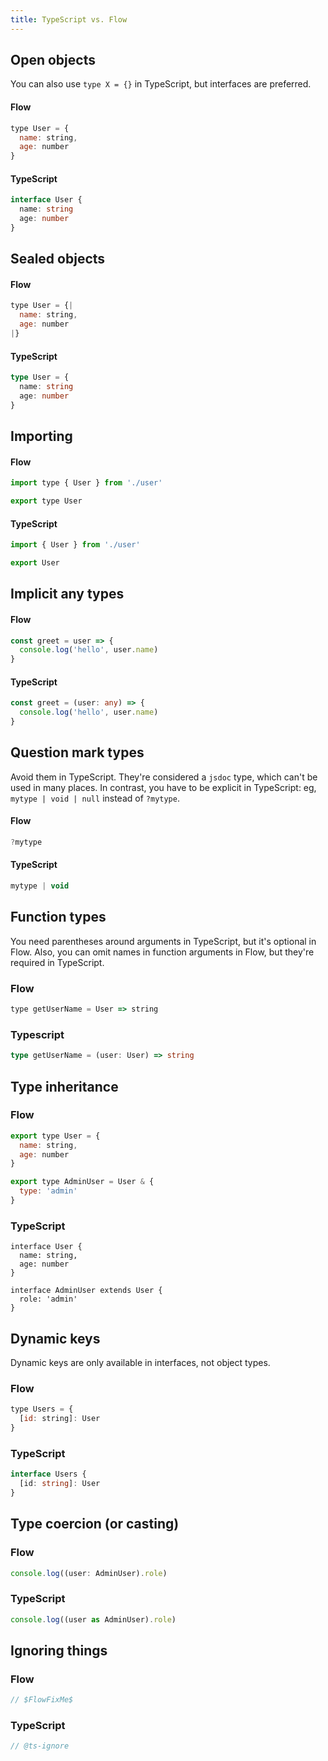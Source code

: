 ```yaml
---
title: TypeScript vs. Flow
---
```


## Open objects

You can also use `type X = {}` in TypeScript, but interfaces are preferred.

<two-comparison><div>

#### Flow

```javascript
type User = {
  name: string,
  age: number
}
```

</div><div>

#### TypeScript

```typescript
interface User {
  name: string
  age: number
}
```

</div></two-comparison>

## Sealed objects

<two-comparison><div>

#### Flow

```javascript
type User = {|
  name: string,
  age: number
|}
```

</div><div>

#### TypeScript

```typescript
type User = {
  name: string
  age: number
}
```

</div></two-comparison>

## Importing

<two-comparison><div>

#### Flow

```javascript
import type { User } from './user'

export type User
```

</div><div>

#### TypeScript

```typescript
import { User } from './user'

export User
```

</div></two-comparison>

## Implicit any types

<two-comparison><div>

#### Flow

```javascript
const greet = user => {
  console.log('hello', user.name)
}
```

</div><div>

#### TypeScript

```typescript
const greet = (user: any) => {
  console.log('hello', user.name)
}
```

</div></two-comparison>

## Question mark types

Avoid them in TypeScript. They're considered a `jsdoc` type, which can't be used in many places. In contrast, you have to be explicit in TypeScript: eg, `mytype | void | null` instead of `?mytype`.

<two-comparison><div>

#### Flow

```javascript
?mytype
```

</div><div>

#### TypeScript

```typescript
mytype | void
```

</div></two-comparison>

## Function types

You need parentheses around arguments in TypeScript, but it's optional in Flow. Also, you can omit names in function arguments in Flow, but they're required in TypeScript.

### Flow

```javascript
type getUserName = User => string
```

### Typescript

```typescript
type getUserName = (user: User) => string
```

## Type inheritance

### Flow

```js
export type User = {
  name: string,
  age: number
}

export type AdminUser = User & {
  type: 'admin'
}
```

### TypeScript

```
interface User {
  name: string,
  age: number
}

interface AdminUser extends User {
  role: 'admin'
}
```

## Dynamic keys

Dynamic keys are only available in interfaces, not object types.

### Flow

```javascript
type Users = {
  [id: string]: User
}
```

### TypeScript

```typescript
interface Users {
  [id: string]: User
}
```

## Type coercion (or casting)

### Flow

```javascript
console.log((user: AdminUser).role)
```

### TypeScript

```typescript
console.log((user as AdminUser).role)
```

## Ignoring things

### Flow

```javascript
// $FlowFixMe$
```

### TypeScript

```typescript
// @ts-ignore
```
